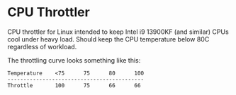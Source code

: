 # CPU Throttler

CPU throttler for Linux intended to keep Intel i9 13900KF (and similar) CPUs cool under heavy load. Should keep the CPU temperature below 80C regardless of workload.

The throttling curve looks something like this:

```
Temperature    <75      75      80      100
-------------------------------------------
Throttle       100      75      66      66
```